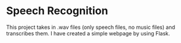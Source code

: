 # Speech Recognition 

This project takes in .wav files (only speech files, no music files) and transcribes them. 
I have created a simple webpage by using Flask. 

